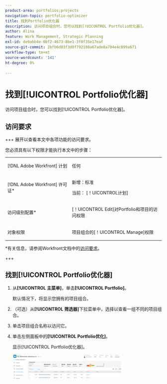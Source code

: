 ```yaml
---
product-area: portfolios;projects
navigation-topic: portfolio-optimizer
title: 找到Portfolio优化器
description: 访问项目组合时，您可以找到[!UICONTROL Portfolio优化器]。
author: Alina
feature: Work Management, Strategic Planning
exl-id: de9abb4e-0bf2-4673-8be1-3f0f35e17eaf
source-git-commit: 2bfb6d03f3d0f792180a67ade8a704e4c899a671
workflow-type: tm+mt
source-wordcount: '141'
ht-degree: 0%

---
```


# 找到[!UICONTROL Portfolio优化器]

访问项目组合时，您可以找到[!UICONTROL Portfolio优化器]。

## 访问要求

+++ 展开以查看本文中各项功能的访问要求。

您必须具有以下权限才能执行本文中的步骤：

<table style="table-layout:auto"> 
 <col> 
 <col> 
 <tbody> 
  <tr> 
   <td role="rowheader">[!DNL Adobe Workfront] 计划</td> 
   <td> <p>任何</p> </td> 
  </tr> 
  <tr> 
   <td role="rowheader">[!DNL Adobe Workfront] 许可证*</td> 
   <td> <p>新增：标准</p>
   <p>当前： [！UICONTROL计划] </p> </td> 
  </tr> 
  <tr> 
   <td role="rowheader">访问级别配置*</td> 
   <td> <p>[！UICONTROL Edit]对Portfolio和项目的访问权限</p>  </td>
</tr> 
  <tr> 
   <td role="rowheader">对象权限</td> 
   <td> <p>项目组合的[！UICONTROL Manage]权限</p>  </td> 
  </tr> 
 </tbody> 
</table>

*有关信息，请参阅Workfront文档中的[访问要求](/help/quicksilver/administration-and-setup/add-users/access-levels-and-object-permissions/access-level-requirements-in-documentation.md)。

+++

## 找到[!UICONTROL Portfolio优化器]

1. 从&#x200B;**[!UICONTROL 主菜单]**，单击&#x200B;**[!UICONTROL Portfolio]**。

   默认情况下，将显示您拥有的项目组合。

1. （可选）从&#x200B;**[!UICONTROL 筛选器]**&#x200B;下拉菜单中，选择以查看一组不同的项目组合。
1. 单击项目组合名称以访问它。
1. 单击左侧面板中的&#x200B;**[!UICONTROL Portfolio优化]**。

   显示[!UICONTROL Portfolio优化器]。

   ![](assets/nwe-portfolio-optimizer-350x83.png)
